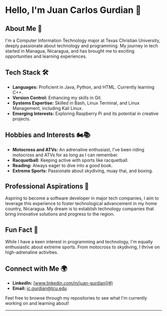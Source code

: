 # Hello, I'm Juan Carlos Gurdian 👋

## About Me 📖
I'm a Computer Information Technology major at Texas Christian University, deeply passionate about technology and programming. My journey in tech started in Managua, Nicaragua, and has brought me to exciting opportunities and learning experiences.

## Tech Stack 🛠️
- **Languages:** Proficient in Java, Python, and HTML. Currently learning C++.
- **Version Control:** Enhancing my skills in Git.
- **Systems Expertise:** Skilled in Bash, Linux Terminal, and Linux Management, including Kali Linux.
- **Emerging Interests:** Exploring Raspberry Pi and its potential in creative projects.

## Hobbies and Interests 🏍️📚
- **Motocross and ATVs:** An adrenaline enthusiast, I've been riding motocross and ATVs for as long as I can remember.
- **Racquetball:** Keeping active with sports like racquetball.
- **Reading:** Always eager to dive into a good book.
- **Extreme Sports:** Passionate about skydiving, muay thai, and boxing.

## Professional Aspirations 💼
Aspiring to become a software developer in major tech companies, I aim to leverage this experience to foster technological advancement in my home country, Nicaragua. My dream is to establish technology companies that bring innovative solutions and progress to the region.

## Fun Fact 🌟
While I have a keen interest in programming and technology, I'm equally enthusiastic about extreme sports. From motocross to skydiving, I thrive on high-adrenaline activities.

## Connect with Me 🌍
- **LinkedIn:** [www.linkedin.com/in/juan-gurdian](#)
- **Email:** jc.gurdian@tcu.edu

Feel free to browse through my repositories to see what I'm currently working on and learning about!

---
